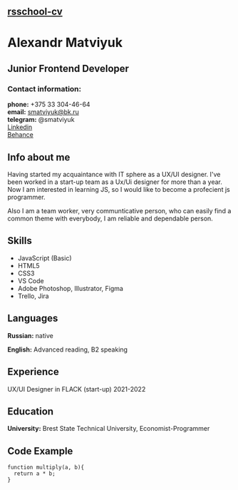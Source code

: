 ## [rsschool-cv](https://hexlet.io)

# Alexandr Matviyuk

## Junior Frontend Developer
###  Contact information:
__phone:__ +375 33 304-46-64 <br>
__email:__ smatviyuk@bk.ru <br>
__telegram:__ @smatviyuk <br>
[Linkedin](https://www.linkedin.com/in/alexander-matviyuk-99557220b/) <br>
[Behance](https://www.behance.net/sashamat1161ac)
## Info about me

Having started my acquaintance with IT sphere as a UX/UI designer. I've been worked in a start-up team as a Ux/Ui designer for more than a year. <br>
Now I am interested in learning JS, so I would like to become a profecient js programmer. 

Also I am a team worker, very communticative person, who can easily find a common theme with everybody, I am reliable and dependable person.

## Skills

* JavaScript (Basic)
* HTML5
* CSS3
* VS Code
* Adobe Photoshop, Illustrator, Figma
* Trello, Jira

## Languages
__Russian:__ native <br>

__English:__ Advanced reading, B2 speaking

## Experience

UX/UI Designer in FLACK (start-up) 2021-2022

## Education

__University:__ Brest State Technical University, Economist-Programmer

## Code Example

```
function multiply(a, b){
  return a * b;
}

```